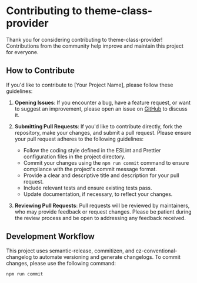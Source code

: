 # Contributing to theme-class-provider

Thank you for considering contributing to theme-class-provider! Contributions from the community help improve and maintain this project for everyone.

## How to Contribute

If you'd like to contribute to [Your Project Name], please follow these guidelines:

1. **Opening Issues**: If you encounter a bug, have a feature request, or want to suggest an improvement, please open an issue on [GitHub](https://github.com/sreed17/theme-class-provider/issues) to discuss it.

2. **Submitting Pull Requests**: If you'd like to contribute directly, fork the repository, make your changes, and submit a pull request. Please ensure your pull request adheres to the following guidelines:

    - Follow the coding style defined in the ESLint and Prettier configuration files in the project directory.
    - Commit your changes using the `npm run commit` command to ensure compliance with the project's commit message format.
    - Provide a clear and descriptive title and description for your pull request.
    - Include relevant tests and ensure existing tests pass.
    - Update documentation, if necessary, to reflect your changes.

3. **Reviewing Pull Requests**: Pull requests will be reviewed by maintainers, who may provide feedback or request changes. Please be patient during the review process and be open to addressing any feedback received.

## Development Workflow

This project uses semantic-release, commitizen, and cz-conventional-changelog to automate versioning and generate changelogs. To commit changes, please use the following command:

```bash
npm run commit
```
